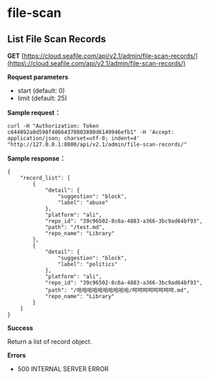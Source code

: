 # file-scan

## List File Scan Records

**GET** [https://cloud.seafile.com/api/v2.1/admin/file-scan-records/](https\://cloud.seafile.com/api/v2.1/admin/file-scan-records/)

**Request parameters**

* start (default: 0)
* limit (default: 25)

**Sample request：**

```
curl -H "Authorization: Token c644892a0d598f48664370803880d6149946efb1" -H 'Accept: application/json; charset=utf-8; indent=4' "http://127.0.0.1:8000/api/v2.1/admin/file-scan-records/"

```

**Sample response：**

```
{
    "record_list": [
        {
            "detail": {
                "suggestion": "block",
                "label": "abuse"
            },
            "platform": "ali",
            "repo_id": "39c96502-8c6a-4883-a366-3bc9ad64bf93",
            "path": "/test.md",
            "repo_name": "Library"
        },
        {
            "detail": {
                "suggestion": "block",
                "label": "politics"
            },
            "platform": "ali",
            "repo_id": "39c96502-8c6a-4883-a366-3bc9ad64bf93",
            "path": "/哈哈哈哈哈哈哈哈哈哈/呵呵呵呵呵呵呵呵.md",
            "repo_name": "Library"
        }
    ]
}

```

**Success**

Return a list of record object.

**Errors**

* 500 INTERNAL SERVER ERROR


